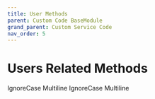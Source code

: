 ```yaml
---
title: User Methods
parent: Custom Code BaseModule
grand_parent: Custom Service Code
nav_order: 5
---
```


# Users Related Methods

 IgnoreCase Multiline IgnoreCase Multiline
